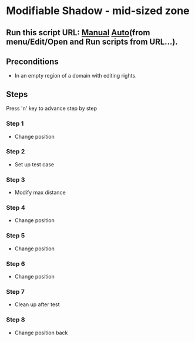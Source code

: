 # Modifiable Shadow - mid-sized zone
## Run this script URL: [Manual](./test.js?raw=true)   [Auto](./testAuto.js?raw=true)(from menu/Edit/Open and Run scripts from URL...).

## Preconditions
- In an empty region of a domain with editing rights.

## Steps
Press 'n' key to advance step by step

### Step 1
- Change position
### Step 2
- Set up test case
### Step 3
- Modify max distance
### Step 4
- Change position
### Step 5
- Change position
### Step 6
- Change position
### Step 7
- Clean up after test
### Step 8
- Change position back
